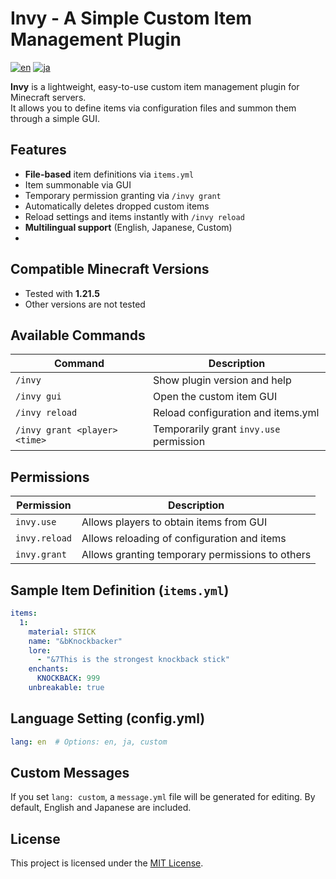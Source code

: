 # Invy - A Simple Custom Item Management Plugin

[![en](https://img.shields.io/badge/lang-en-red.svg)](https://github.com/epsilon-labs-llc/Invy/blob/main/README_en.md)
[![ja](https://img.shields.io/badge/lang-ja-blue.svg)](https://github.com/epsilon-labs-llc/Invy/blob/main/README.md)

**Invy** is a lightweight, easy-to-use custom item management plugin for Minecraft servers.  
It allows you to define items via configuration files and summon them through a simple GUI.

## Features

- **File-based** item definitions via `items.yml`
- Item summonable via GUI
- Temporary permission granting via `/invy grant`
- Automatically deletes dropped custom items
- Reload settings and items instantly with `/invy reload`
- **Multilingual support** (English, Japanese, Custom)
- 
## Compatible Minecraft Versions

- Tested with **1.21.5**
- Other versions are not tested

## Available Commands

| Command | Description |
|---------|-------------|
| `/invy` | Show plugin version and help |
| `/invy gui` | Open the custom item GUI |
| `/invy reload` | Reload configuration and items.yml |
| `/invy grant <player> <time>` | Temporarily grant `invy.use` permission |

## Permissions

| Permission      | Description                          |
|-----------------|--------------------------------------|
| `invy.use`      | Allows players to obtain items from GUI |
| `invy.reload`   | Allows reloading of configuration and items |
| `invy.grant`    | Allows granting temporary permissions to others |

## Sample Item Definition (`items.yml`)

```yaml
items:
  1:
    material: STICK
    name: "&bKnockbacker"
    lore:
      - "&7This is the strongest knockback stick"
    enchants:
      KNOCKBACK: 999
    unbreakable: true
```

## Language Setting (config.yml)

```yaml
lang: en  # Options: en, ja, custom
```

## Custom Messages
If you set `lang: custom`, a `message.yml` file will be generated for editing.
By default, English and Japanese are included.

## License
This project is licensed under the [MIT License]((LICENSE)).